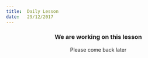 ```yaml
---
title:  Daily Lesson
date:   29/12/2017
---
```


### <center>We are working on this lesson</center>
<center>Please come back later</center>
